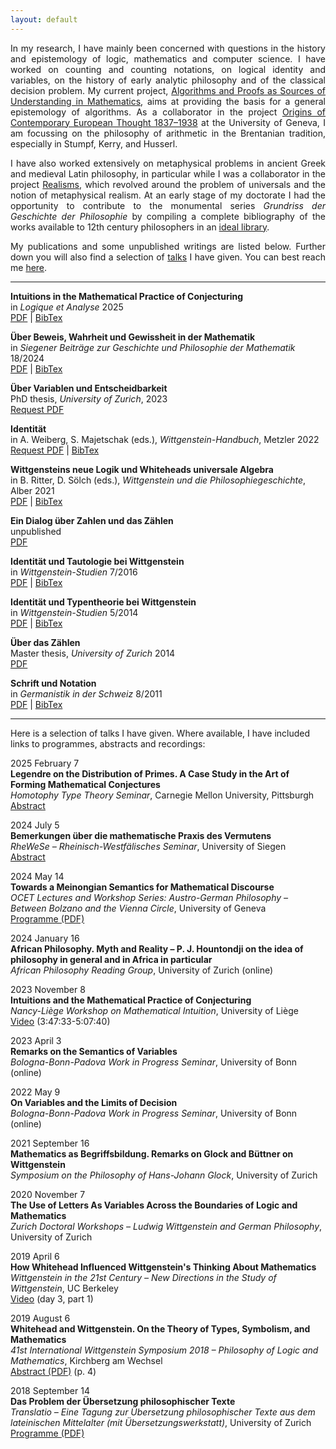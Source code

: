 ```yaml
---
layout: default
---
```


<p style="text-align: justify;">
In my research, I have mainly been concerned with questions in the history and epistemology
of logic, mathematics and computer science.
I have worked on counting and counting notations, on logical identity and variables,
on the history of early analytic philosophy and of the classical decision problem.
My current project,
<a href="https://data.snf.ch/grants/grant/222039">Algorithms and Proofs as Sources of Understanding in Mathematics</a>,
aims at providing the basis for a general epistemology of algorithms.
As a collaborator in the project
<a href="https://www.unige.ch/lettres/philo/recherche/inbegriff/ocet">Origins of Contemporary European Thought 1837–1938</a>
at the University of Geneva, I am focussing on the philosophy of arithmetic in the Brentanian tradition, especially
in Stumpf, Kerry, and Husserl.
</p>

<p style="text-align: justify;">
I have also worked extensively on metaphysical problems in ancient Greek and medieval Latin philosophy,
in particular while I was a collaborator in the project
<a href="https://www.unige.ch/lettres/philo/recherche/inbegriff/realisms">Realisms</a>,
which revolved around the problem of universals and the notion of metaphysical realism.
At an early stage of my doctorate I had the opportunity to contribute to the monumental series
<i>Grundriss der Geschichte der Philosophie</i> by compiling a complete bibliography of the works
available to 12th century philosophers in an
<a href="https://www.schwabeonline.ch/schwabe-xaveropp/elibrary/start.xav?qn=%24%24%24OpenURL%24%24%24&id=doi%3A10.24894%2FGrundriss_MA3_SV1_PT1_CH1_PA2">ideal library</a>.
</p>

<p style="text-align: justify;">
My publications and some unpublished writings are listed below.
Further down you will also find a selection of <a href="#talks">talks</a> I have given.
You can best reach me <a href="mailto:romain.buechi@unige.ch">here</a>.
</p>

---

**Intuitions in the Mathematical Practice of Conjecturing**<br>
in _Logique et Analyse_ 2025<br>
[PDF](./assets/papers/RB-2025-IntutionsInTheMathematicalPracticeOfConjecturing.pdf) | 
[BibTex](./assets/papers/RB-2025-bibtex.bib)

**Über Beweis, Wahrheit und Gewissheit in der Mathematik**<br>
in _Siegener Beiträge zur Geschichte und Philosophie der Mathematik_ 18/2024<br>
[PDF](./assets/papers/RB-2024-BeweisWahrheitGewissheit.pdf) | 
[BibTex](./assets/papers/RB-2024-bibtex.bib)

**Über Variablen und Entscheidbarkeit**<br>
PhD thesis, _University of Zurich_, 2023<br>
[Request PDF](mailto:romain.buechi@unige.ch?subject=PDF%20Access%20Request)

**Identität**<br>
in A. Weiberg, S. Majetschak (eds.), _Wittgenstein-Handbuch_, Metzler 2022<br>
[Request PDF](mailto:romain.buechi@unige.ch?subject=PDF%20Access%20Request) | 
[BibTex](./assets/papers/RB-2022-bibtex.bib)

**Wittgensteins neue Logik und Whiteheads universale Algebra**<br>
in B. Ritter, D. Sölch (eds.), _Wittgenstein und die Philosophiegeschichte_, Alber 2021<br>
[PDF](./assets/papers/RB-2021-WhiteheadUndWittgenstein.pdf) | 
[BibTex](./assets/papers/RB-2021-bibtex.bib)

**Ein Dialog über Zahlen und das Zählen**<br>
unpublished<br>
[PDF](./assets/papers/RB-2019-DialogUeberZahlenUndDasZaehlen.pdf)

**Identität und Tautologie bei Wittgenstein**<br>
in _Wittgenstein-Studien_ 7/2016<br>
[PDF](./assets/papers/RB-2016-IdentitaetUndTautologieBeiWittgenstein.pdf) | 
[BibTex](./assets/papers/RB-2016-bibtex.bib)

**Identität und Typentheorie bei Wittgenstein**<br>
in _Wittgenstein-Studien_ 5/2014<br>
[PDF](./assets/papers/RB-2014-IdentitaetUndTypentheorieBeiWittgenstein.pdf) | 
[BibTex](./assets/papers/RB-2014-bibtex.bib)

**Über das Zählen**<br>
Master thesis, _University of Zurich_ 2014<br>
[PDF](./assets/papers/RB-2014-UeberDasZaehlen.pdf)

**Schrift und Notation**<br>
in _Germanistik in der Schweiz_ 8/2011<br>
[PDF](./assets/papers/RB-2011-SchriftUndNotation.pdf) | 
[BibTex](./assets/papers/RB-2011-bibtex.bib)

---
<a id="talks"></a>
Here is a selection of talks I have given.
Where available, I have included links to programmes, abstracts and recordings:

2025 February 7<br>
**Legendre on the Distribution of Primes. A Case Study in the Art of Forming Mathematical Conjectures**<br>
_Homotophy Type Theory Seminar_,
Carnegie Mellon University, Pittsburgh<br>
[Abstract](https://www.cmu.edu/dietrich/philosophy/hott/seminars/index.html)

2024 July 5<br>
**Bemerkungen über die mathematische Praxis des Vermutens**<br>
_RheWeSe – Rheinisch-Westfälisches Seminar_,
University of Siegen<br>
[Abstract](https://www.uni-siegen.de/fb6/phima/rhewese/rhewese24.html)

2024 May 14<br>
**Towards a Meinongian Semantics for Mathematical Discourse**<br>
_OCET Lectures and Workshop Series: Austro-German Philosophy – Between Bolzano and the Vienna Circle_,
University of Geneva<br>
[Programme (PDF)](https://www.unige.ch/lettres/philo/application/files/6817/1387/7488/Programme_AGP-05-2024.pdf)

2024 January 16<br>
**African Philosophy. Myth and Reality – P. J. Hountondji on the idea of philosophy in general and in Africa in particular**<br>
_African Philosophy Reading Group_,
University of Zurich (online)

2023 November 8<br>
**Intuitions and the Mathematical Practice of Conjecturing**<br>
_Nancy-Liège Workshop on Mathematical Intuition_,
University of Liège<br>
[Video](https://www.youtube.com/live/jMGEPFuKR_g?si=OsHrhDRxk1okgyRi&t=13653) (3:47:33-5:07:40)

2023 April 3<br>
**Remarks on the Semantics of Variables**<br>
_Bologna-Bonn-Padova Work in Progress Seminar_,
University of Bonn (online)

2022 May 9<br>
**On Variables and the Limits of Decision**<br>
_Bologna-Bonn-Padova Work in Progress Seminar_,
University of Bonn (online)
		
2021 September 16<br>
**Mathematics as Begriffsbildung. Remarks on Glock and Büttner on Wittgenstein**<br>
_Symposium on the Philosophy of Hans-Johann Glock_,
University of Zurich

2020 November 7<br>
**The Use of Letters As Variables Across the Boundaries of Logic and Mathematics**<br>
_Zurich Doctoral Workshops – Ludwig Wittgenstein and German Philosophy_,
University of Zurich

2019 April 6<br>
**How Whitehead Influenced Wittgenstein's Thinking About Mathematics**<br>
_Wittgenstein in the 21st Century – New Directions in the Study of Wittgenstein_,
UC Berkeley<br>
[Video](https://www.truthandpower.com/?page_id=806) (day 3, part 1)

2019 August 6<br>
**Whitehead and Wittgenstein. On the Theory of Types, Symbolism, and Mathematics**<br>
_41st International Wittgenstein Symposium 2018 – Philosophy of Logic and Mathematics_,
Kirchberg am Wechsel<br>
[Abstract (PDF)](https://www.alws.at/abstract_2018.pdf) (p. 4)

2018 September 14<br>
**Das Problem der Übersetzung philosophischer Texte**<br>
_Translatio – Eine Tagung zur Übersetzung philosophischer Texte
aus dem lateinischen Mittelalter (mit Übersetzungswerkstatt)_,
University of Zurich<br>
[Programme (PDF)](https://www.uzh.ch/dam/jcr:5559881a-3f78-494c-9955-ed05a76f6cc1/translatioflyer.pdf)

